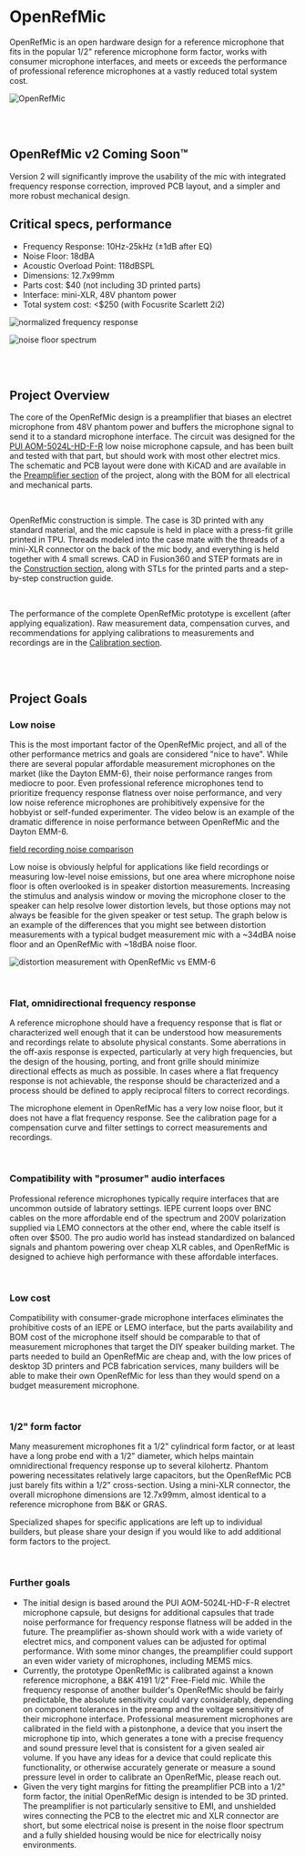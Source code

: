 # OpenRefMic
OpenRefMic is an open hardware design for a reference microphone that fits in the popular 1/2" reference microphone form factor, works with consumer microphone interfaces, and meets or exceeds the performance of professional reference microphones at a vastly reduced total system cost.

![OpenRefMic](img/mic-header-photo.jpg)

<br>
<br>

## OpenRefMic v2 Coming Soon™

Version 2 will significantly improve the usability of the mic with integrated frequency response correction, improved PCB layout, and a simpler and more robust mechanical design.

## Critical specs, performance

- Frequency Response: 10Hz-25kHz (±1dB after EQ)
- Noise Floor: 18dBA
- Acoustic Overload Point: 118dBSPL
- Dimensions: 12.7x99mm
- Parts cost: $40 (not including 3D printed parts)
- Interface: mini-XLR, 48V phantom power
- Total system cost: <$250 (with Focusrite Scarlett 2i2)

![normalized frequency response](img/normalized-response.png)

![noise floor spectrum](img/noise-spectrum-comparison.png)

<!--TODO: table with comparison to B&K 4191 and Dayton EMM-6-->

<br>
<br>

## Project Overview
The core of the OpenRefMic design is a preamplifier that biases an electret microphone from 48V phantom power and buffers the microphone signal to send it to a standard microphone interface. The circuit was designed for the [PUI AOM-5024L-HD-F-R](https://www.puiaudio.com/media/SpecSheet/AOM-5024L-HD-F-R.pdf) low noise microphone capsule, and has been built and tested with that part, but should work with most other electret mics. The schematic and PCB layout were done with KiCAD and are available in the [Preamplifier section](preamplifier/PREAMPLIFIER.md) of the project, along with the BOM for all electrical and mechanical parts.

<br>

OpenRefMic construction is simple. The case is 3D printed with any standard material, and the mic capsule is held in place with a press-fit grille printed in TPU. Threads modeled into the case mate with the threads of a mini-XLR connector on the back of the mic body, and everything is held together with 4 small screws. CAD in Fusion360 and STEP formats are in the [Construction section](assembly/CONSTRUCTION.md), along with STLs for the printed parts and a step-by-step construction guide.

<br>

The performance of the complete OpenRefMic prototype is excellent (after applying equalization). Raw measurement data, compensation curves, and recommendations for applying calibrations to measurements and recordings are in the [Calibration section](calibration/CALIBRATION.md).

<br>
<br>

## Project Goals

### Low noise

This is the most important factor of the OpenRefMic project, and all of the other performance metrics and goals are considered "nice to have". While there are several popular affordable measurement microphones on the market (like the Dayton EMM-6), their noise performance ranges from mediocre to poor. Even professional reference microphones tend to prioritize frequency response flatness over noise performance, and very low noise reference microphones are prohibitively expensive for the hobbyist or self-funded experimenter. The video below is an example of the dramatic difference in noise performance between OpenRefMic and the Dayton EMM-6.

[field recording noise comparison](https://user-images.githubusercontent.com/23405416/175431344-0c36cc5d-fb55-48f4-8029-bcf0d835c0a0.mp4)

Low noise is obviously helpful for applications like field recordings or measuring low-level noise emissions, but one area where microphone noise floor is often overlooked is in speaker distortion measurements. Increasing the stimulus and analysis window or moving the microphone closer to the speaker can help resolve lower distortion levels, but those options may not always be feasible for the given speaker or test setup. The graph below is an example of the differences that you might see between distortion measurements with a typical budget measurement mic with a ~34dBA noise floor and an OpenRefMic with ~18dBA noise floor.

![distortion measurement with OpenRefMic vs EMM-6](img/distortion-comparison.png)

<br>

### Flat, omnidirectional frequency response

A reference microphone should have a frequency response that is flat or characterized well enough that it can be understood how measurements and recordings relate to absolute physical constants. Some aberrations in the off-axis response is expected, particularly at very high frequencies, but the design of the housing, porting, and front grille should minimize directional effects as much as possible. In cases where a flat frequency response is not achievable, the response should be characterized and a process should be defined to apply reciprocal filters to correct recordings.

The microphone element in OpenRefMic has a very low noise floor, but it does not have a flat frequency response. See the calibration page for a compensation curve and filter settings to correct measurements and recordings. 

<br>

### Compatibility with "prosumer" audio interfaces

Professional reference microphones typically require interfaces that are uncommon outside of labratory settings. IEPE current loops over BNC cables on the more affordable end of the spectrum and 200V polarization supplied via LEMO connectors at the other end, where the cable itself is often over $500. The pro audio world has instead standardized on balanced signals and phantom powering over cheap XLR cables, and OpenRefMic is designed to achieve high performance with these affordable interfaces.

<br>

### Low cost

Compatibility with consumer-grade microphone interfaces eliminates the prohibitive costs of an IEPE or LEMO interface, but the parts availability and BOM cost of the microphone itself should be comparable to that of measurement microphones that target the DIY speaker building market. The parts needed to build an OpenRefMic are cheap and, with the low prices of desktop 3D printers and PCB fabrication services, many builders will be able to make their own OpenRefMic for less than they would spend on a budget measurement microphone.

<br>

### 1/2" form factor

Many measurement microphones fit a 1/2" cylindrical form factor, or at least have a long probe end with a 1/2" diameter, which helps maintain omnidirectional frequency response up to several kilohertz. Phantom powering necessitates relatively large capacitors, but the OpenRefMic PCB just barely fits within a 1/2" cross-section. Using a mini-XLR connector, the overall microphone dimensions are 12.7x99mm, almost identical to a reference microphone from B&K or GRAS.

Specialized shapes for specific applications are left up to individual builders, but please share your design if you would like to add additional form factors to the project.

<br>

### Further goals

- The initial design is based around the PUI AOM-5024L-HD-F-R electret microphone capsule, but designs for additional capsules that trade noise performance for frequency response flatness will be added in the future. The preamplifier as-shown should work with a wide variety of electret mics, and component values can be adjusted for optimal performance. With some minor changes, the preamplifier could support an even wider variety of microphones, including MEMS mics.
- Currently, the prototype OpenRefMic is calibrated against a known reference microphone, a B&K 4191 1/2" Free-Field mic. While the frequency response of another builder's OpenRefMic should be fairly predictable, the absolute sensitivity could vary considerably, depending on component tolerances in the preamp and the voltage sensitivity of their microphone interface. Professional measurement microphones are calibrated in the field with a pistonphone, a device that you insert the microphone tip into, which generates a tone with a precise frequency and sound pressure level that is consistent for a given sealed air volume. If you have any ideas for a device that could replicate this functionality, or otherwise accurately generate or measure a sound pressure level in order to calibrate an OpenRefMic, please reach out.
- Given the very tight margins for fitting the preamplifier PCB into a 1/2" form factor, the initial OpenRefMic design is intended to be 3D printed. The preamplifier is not particularly sensitive to EMI, and unshielded wires connecting the PCB to the electret mic and XLR connector are short, but some electrical noise is present in the noise floor spectrum and a fully shielded housing would be nice for electrically noisy environments.
